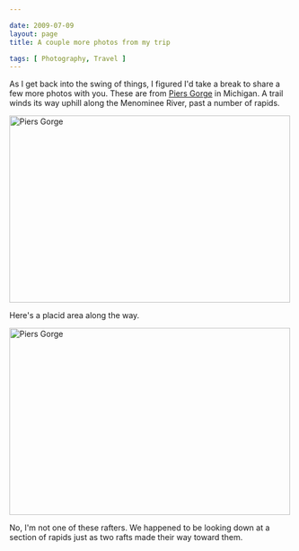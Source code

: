 ```yaml
--- 

date: 2009-07-09
layout: page
title: A couple more photos from my trip

tags: [ Photography, Travel ]
---
```

As I get back into the swing of things, I figured I'd take a break to share a few more photos with you. These are from <a href="http://www.michigandnr.com/publications/pdfs/wildlife/viewingguide/up/22Menominee/index.htm">Piers Gorge</a> in Michigan. A trail winds its way uphill along the Menominee River, past a number of rapids.

<a href="http://www.flickr.com/photos/rockchalk/3702796031/" title="Piers Gorge by ruralocity, on Flickr"><img src="http://farm3.static.flickr.com/2518/3702796031_3d7c783de8.jpg" width="500" height="333" alt="Piers Gorge" /></a>

Here's a placid area along the way.

<a href="http://www.flickr.com/photos/rockchalk/3702790577/" title="Piers Gorge by ruralocity, on Flickr"><img src="http://farm3.static.flickr.com/2666/3702790577_a942c0d08a.jpg" width="500" height="333" alt="Piers Gorge" /></a>

No, I'm not one of these rafters. We happened to be looking down at a section of rapids just as two rafts made their way toward them.
